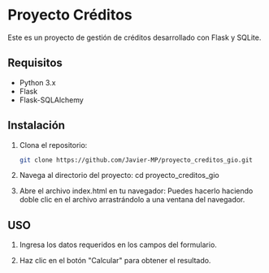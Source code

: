 # Proyecto Créditos

Este es un proyecto de gestión de créditos desarrollado con Flask y SQLite.

## Requisitos

- Python 3.x
- Flask
- Flask-SQLAlchemy

## Instalación

1. Clona el repositorio:
   ```bash
   git clone https://github.com/Javier-MP/proyecto_creditos_gio.git
   
2. Navega al directorio del proyecto:
    cd proyecto_creditos_gio

3. Abre el archivo index.html en tu navegador:
    Puedes hacerlo haciendo doble clic en el archivo
    arrastrándolo a una ventana del navegador.

## USO

1. Ingresa los datos requeridos en los campos del formulario.

2. Haz clic en el botón "Calcular" para obtener el resultado.

